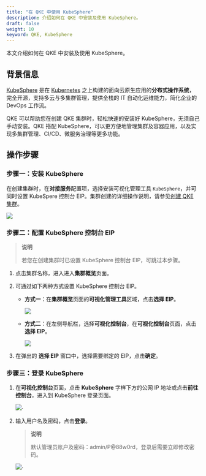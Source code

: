 ```yaml
---
title: "在 QKE 中使用 KubeSphere"
description: 介绍如何在 QKE 中安装及使用 KubeSphere。
draft: false
weight: 10
keyword: QKE, KubeSphere
---
```


本文介绍如何在 QKE 中安装及使用 KubeSphere。

## 背景信息

[KubeSphere](https://kubesphere.io/) 是在 [Kubernetes](https://kubernetes.io/) 之上构建的面向云原生应用的**分布式操作系统**，完全开源，支持多云与多集群管理，提供全栈的 IT 自动化运维能力，简化企业的 DevOps 工作流。

QKE 可以帮助您在创建 QKE 集群时，轻松快速的安装好 KubeSphere，无须自己手动安装。QKE 搭配 KubeSphere，可以更方便地管理集群及容器应用，以及实现多集群管理、CI/CD、微服务治理等更多功能。

## 操作步骤

### 步骤一：安装 KubeSphere

在创建集群时，在**对接服务**配置项，选择安装可视化管理工具 `KubeSphere`，并可同时设置 KubeSpere 控制台 EIP。集群创建的详细操作说明，请参见[创建 QKE 集群](/container/qke_plus/quickstart/create_hosting_cluster/)。

![](../../_images/bp_install_ks.png)

### 步骤二：配置 KubeSphere 控制台 EIP

> **说明**
>
> 若您在创建集群时已设置 KubeSphere 控制台 EIP，可跳过本步骤。

1. 点击集群名称，进入进入**集群概览**页面。

2. 可通过如下两种方式设置 KubeSphere 控制台 EIP。

   - **方式一**：在**集群概览**页面的**可视化管理工具**区域，点击**选择 EIP**。

     ![](../../_images/select_ks_eip_1.png)	

   - **方式二**：在左侧导航栏，选择**可视化控制台**，在**可视化控制台**页面，点击**选择 EIP**。

     ![](../../_images/select_ks_eip_2.png)

3. 在弹出的 **选择 EIP** 窗口中，选择需要绑定的 EIP，点击**确定**。

### 步骤三：登录 KubeSphere

1. 在**可视化控制台**页面，点击 **KubeSphere** 字样下方的公网 IP 地址或点击**前往控制台**，进入到 KubeSphere 登录页面。

   ![](../../_images/access_ks.png)·	

2. 输入用户名及密码，点击**登录**。

   > **说明**
   >
   > 默认管理员账户及密码：admin/P@88w0rd，登录后需要立即修改密码。

   ![](../../_images/kubesphere_login.png)·	